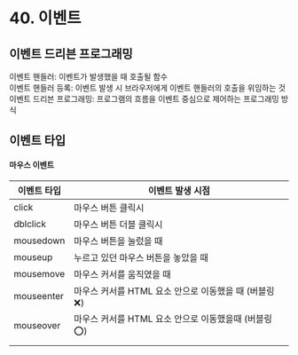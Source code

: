 # 40. 이벤트
## 이벤트 드리븐 프로그래밍
이벤트 핸들러: 이벤트가 발생했을 때 호출될 함수          
이벤트 핸들러 등록: 이벤트 발생 시 브라우저에게 이벤트 핸들러의 호출을 위임하는 것            
이벤트 드리븐 프로그래밍: 프로그램의 흐름을 이벤트 중심으로 제어하는 프로그래밍 방식          
## 이벤트 타입
#### 마우스 이벤트
|이벤트 타입|이벤트 발생 시점|          
|---|---|       
|click|마우스 버튼 클릭시|        
|dblclick|마우스 버튼 더블 클릭시|        
|mousedown|마우스 버튼을 눌렀을 때|        
|mouseup|누르고 있던 마우스 버튼을 놓았을 때|         
|mousemove|마우스 커서를 움직였을 때|         
|mouseenter|마우스 커서를 HTML 요소 안으로 이동했을 때 (버블링❌)|        
|mouseover|마우스 커서를 HTML 요소 안으로 이동했을때 (버블링⭕)|        
|||                
